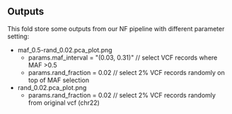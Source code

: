 
## Outputs
This fold store some outputs from our NF pipeline with different parameter setting:
- maf_0.5-rand_0.02.pca_plot.png
  - params.maf_interval = "(0.03, 0.31)" // select VCF records where MAF >0.5
  - params.rand_fraction = 0.02          // select 2% VCF records randomly on top of MAF selection
- rand_0.02.pca_plot.png
  - params.rand_fraction = 0.02          // select 2% VCF records randomly from original vcf (chr22)

